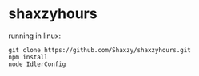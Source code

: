 # shaxzyhours
running in linux:
```
git clone https://github.com/Shaxzy/shaxzyhours.git
npm install
node IdlerConfig
```
